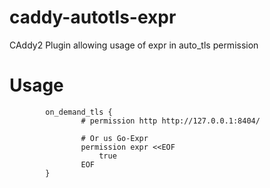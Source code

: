 # caddy-autotls-expr
CAddy2 Plugin allowing usage of expr in auto_tls permission

# Usage
```
        on_demand_tls {
                # permission http http://127.0.0.1:8404/ 

                # Or us Go-Expr
                permission expr <<EOF
                    true
                EOF
        }

```
